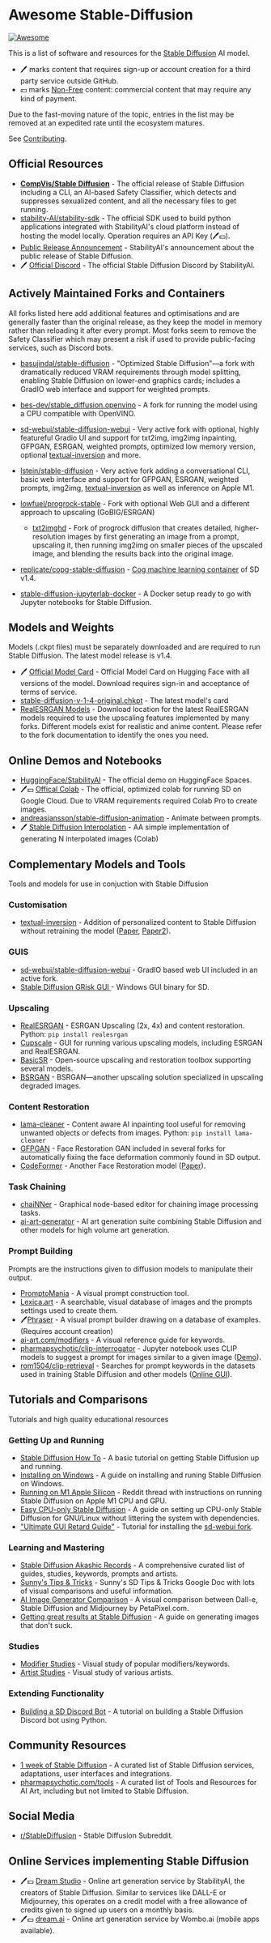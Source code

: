 # Awesome Stable-Diffusion

[![Awesome](https://cdn.jsdelivr.net/gh/sindresorhus/awesome@d7305f38d29fed78fa85652e3a63e154dd8e8829/media/badge.svg)](https://github.com/sindresorhus/awesome)

This is a list of software and resources for the [Stable Diffusion](https://stability.ai/blog/stable-diffusion-public-release) AI model.

- 🖊️ marks content that requires sign-up or account creation for a third party service outside GitHub.
- 💵 marks [Non-Free](https://en.wikipedia.org/wiki/Free_software) content: commercial content that may require any kind of payment.

Due to the fast-moving nature of the topic, entries in the list may be removed at an expedited rate until the ecosystem matures.

See [Contributing](.github/CONTRIBUTING.md).

## Official Resources

* **[CompVis/Stable Diffusion](https://github.com/CompVis/stable-diffusion)** - The official release of Stable Diffusion including a CLI, an AI-based Safety Classifier, which detects and suppresses sexualized content, and all the necessary files to get running.
* [stability-AI/stability-sdk](https://github.com/stability-AI/stability-sdk) - The official SDK used to build python applications integrated with StabilityAI's cloud platform instead of hosting the model locally. Operation requires an API Key (🖊️💵).
* [Public Release Announcement](https://stability.ai/blog/stable-diffusion-public-release) - StabilityAI's announcement about the public release of Stable Diffusion.
* 🖊️ [Official Discord](https://discord.gg/stablediffusion) - The official Stable Diffusion Discord by StabilityAI.

## Actively Maintained Forks and Containers

All forks listed here add additional features and optimisations and are generally faster than the original release, as they keep the model in memory rather than reloading it after every prompt. Most forks seem to remove the Safety Classifier which may present a risk if used to provide public-facing services, such as Discord bots.

* [basujindal/stable-diffusion](https://github.com/basujindal/stable-diffusion) - "Optimized Stable Diffusion"—a fork with dramatically reduced VRAM requirements through model splitting, enabling Stable Diffusion on lower-end graphics cards; includes a GradIO web interface and support for weighted prompts. 

* [bes-dev/stable_diffusion.openvino](https://github.com/bes-dev/stable_diffusion.openvino) - A fork for running the model using a CPU compatible with OpenVINO.

* [sd-webui/stable-diffusion-webui](https://github.com/sd-webui/stable-diffusion-webui) - Very active fork with optional, highly featureful Gradio UI and support for txt2img, img2img inpainting, GFPGAN, ESRGAN, weighted prompts, optimized low memory version, optional [textual-inversion](https://textual-inversion.github.io/) and more.

* [lstein/stable-diffusion](https://github.com/lstein/stable-diffusion) - Very active fork adding a conversational CLI, basic web interface and support for GFPGAN, ESRGAN, weighted prompts, img2img, [textual-inversion](https://textual-inversion.github.io/) as well as inference on Apple M1.

* [lowfuel/progrock-stable](https://github.com/lowfuel/progrock-stable) - Fork with optional Web GUI and a different approach to upscaling (GoBIG/ESRGAN)
  * [txt2imghd](https://github.com/jquesnelle/txt2imghd) - Fork of progrock diffusion that creates detailed, higher-resolution images by first generating an image from a prompt, upscaling it, then running img2img on smaller pieces of the upscaled image, and blending the results back into the original image.
* [replicate/copg-stable-diffusion](https://github.com/replicate/cog-stable-diffusion) - [Cog machine learning container](https://github.com/replicate/cog) of SD v1.4.
* [stable-diffusion-jupyterlab-docker](https://github.com/pieroit/stable-diffusion-jupyterlab-docker) - A Docker setup ready to go with Jupyter notebooks for Stable Diffusion. 

## Models and Weights

Models (.ckpt files) must be separately downloaded and are required to run Stable Diffusion. The latest model release is v1.4.

* 🖊️ [Official Model Card](https://huggingface.co/CompVis/stable-diffusion) - Official Model Card on Hugging Face with all versions of the model. Download requires sign-in and acceptance of terms of service.
 * [stable-diffusion-v-1-4-original.chkpt](https://huggingface.co/CompVis/stable-diffusion-v-1-4-original) - The latest model's card
* [RealESRGAN Models](https://github.com/xinntao/Real-ESRGAN/releases/) - Download location for the latest RealESRGAN models required to use the upscaling features implemented by many forks. Different models exist for realistic and anime content. Please refer to the fork documentation to identify the ones you need.

 
## Online Demos and Notebooks

* [HuggingFace/StabilityAI](https://huggingface.co/spaces/stabilityai/stable-diffusion) - The official demo on HuggingFace Spaces.
* 🖊️💵 [Offical Colab](https://colab.research.google.com/github/huggingface/notebooks/blob/main/diffusers/stable_diffusion.ipynb) - The official, optimized colab for running SD on Google Cloud. Due to VRAM requirements required Colab Pro to create images.
* [andreasjansson/stable-diffusion-animation](https://replicate.com/andreasjansson/stable-diffusion-animation) - Animate between prompts.
* 🖊️ [Stable Diffusion Interpolation](https://colab.research.google.com/drive/1EHZtFjQoRr-bns1It5mTcOVyZzZD9bBc?usp=sharing) - AA simple implementation of generating N interpolated images (Colab)

## Complementary Models and Tools

Tools and models for use in conjuction with Stable Diffusion

### Customisation
* [textual-inversion](https://github.com/rinongal/textual_inversion) - Addition of personalized content to Stable Diffusion without retraining the model ([Paper](https://textual-inversion.github.io/), [Paper2](https://dreambooth.github.io/)). 

### GUIS
* [sd-webui/stable-diffusion-webui](https://github.com/sd-webui/stable-diffusion-webui) - GradIO based web UI included in an active fork.
* [Stable Diffusion GRisk GUI ]([https://grisk.itch.io/stable-diffusion-gui]) - Windows GUI binary for SD.


### Upscaling
* [RealESRGAN](https://github.com/xinntao/Real-ESRGAN) - ESRGAN Upscaling (2x, 4x) and content restoration. Python: ```pip install realesrgan```
* [Cupscale](https://github.com/n00mkrad/cupscale) - GUI for running various upscaling models, including ESRGAN and RealESRGAN.
* [BasicSR](https://github.com/XPixelGroup/BasicSR) - Open-source upscaling and restoration toolbox supporting several models.
* [BSRGAN](https://github.com/cszn/BSRGAN) - BSRGAN—another upscaling solution specialized in upscaling degraded images.

### Content Restoration
* [lama-cleaner](https://github.com/Sanster/lama-cleaner) - Content aware AI inpainting tool useful for removing unwanted objects or defects from images. Python: ```pip install lama-cleaner```
* [GFPGAN](https://github.com/TencentARC/GFPGAN) - Face Restoration GAN included in several forks for automatically fixing the face deformation commonly found in SD output.
* [CodeFormer](https://github.com/sczhou/CodeFormer) - Another Face Restoration model ([Paper](https://arxiv.org/abs/2206.11253)).

### Task Chaining
* [chaiNNer](https://github.com/joeyballentine/chaiNNer) - Graphical node-based editor for chaining image processing tasks.
* [ai-art-generator](https://github.com/rbbrdckybk/ai-art-generator) - AI art generation suite combining Stable Diffusion and other models for high volume art generation.

### Prompt Building

Prompts are the instructions given to diffusion models to manipulate their output. 

* [PromptoMania](https://promptomania.com/) - A visual prompt construction tool.
* [Lexica.art](https://lexica.art/) - A searchable, visual database of images and the prompts settings used to create them.
* 🖊️[Phraser](https://phraser.tech/) - A visual prompt builder drawing on a database of examples. (Requires account creation)
* [ai-art.com/modifiers](https://www.the-ai-art.com/modifiers) - A visual reference guide for keywords.
* [pharmapsychotic/clip-interrogator](https://github.com/pharmapsychotic/clip-interrogator) - Jupyter notebook uses CLIP models to suggest a prompt for images similar to a given image ([Demo](https://replicate.com/methexis-inc/img2prompt)).
* [rom1504/clip-retrieval](https://github.com/rom1504/clip-retrieval) - Searches for prompt keywords in the datasets used in training Stable Diffusion and other models ([Online GUI](https://rom1504.github.io/clip-retrieval/)).


## Tutorials and Comparisons

Tutorials and high quality educational resources

### Getting Up and Running
* [Stable Diffusion How To](https://www.assemblyai.com/blog/how-to-run-stable-diffusion-locally-to-generate-images/) - A basic tutorial on getting Stable Diffusion up and running.
* [Installing on Windows](https://rentry.org/SDInstallation) - A guide on installing and runing Stable Diffusion on Windows.
* [Running on M1 Apple Silicon](https://www.reddit.com/r/StableDiffusion/comments/wx0tkn/stablediffusion_runs_on_m1_chips/) - Reddit thread with instructions on running Stable Diffusion on Apple M1 CPU and GPU.
* [Easy CPU-only Stable Diffusion](https://rentry.org/cpu_stable_diffusion_guide) - A guide on setting up CPU-only Stable Diffusion for GNU/Linux without littering the system with dependencies.
* ["Ultimate GUI Retard Guide"](https://rentry.org/GUItard) - Tutorial for installing the [sd-webui fork](https://github.com/sd-webui/stable-diffusion-webui).


### Learning and Mastering

* [Stable Diffusion Akashic Records](https://github.com/Maks-s/sd-akashic) - A comprehensive curated list of guides, studies, keywords, prompts and artists.
* [Sunny's Tips & Tricks](https://docs.google.com/document/u/1/d/1K6EqcsRut0InU-8jB0yOvBMGesf5Dndg5FwyuaYLqNc/mobilebasic) - Sunny's SD Tips & Tricks Google Doc with lots of visual comparisons and useful information.
* [AI Image Generator Comparison](https://petapixel.com/2022/08/22/ai-image-generators-compared-side-by-side-reveals-stark-differences/) - A visual comparison between Dall-e, Stable Diffusion and Midjourney by PetaPixel.com.
* [Getting great results at Stable Diffusion](https://old.reddit.com/r/StableDiffusion/comments/x41n87/how_to_get_images_that_dont_suck_a/) - A guide on generating images that don't suck.

### Studies
* [Modifier Studies](https://proximacentaurib.notion.site/2b07d3195d5948c6a7e5836f9d535592?v=b5b75a67cc52483c9965cfc141f6f582) - Visual study of popular modifiers/keywords.
* [Artist Studies](https://remidurant.com/artists/#) - Visual study of various artists.

### Extending Functionality
* [Building a SD Discord Bot](https://replicate.com/blog/build-a-robot-artist-for-your-discord-server-with-stable-diffusion) - A tutorial on building a Stable Diffusion Discord bot using Python.


## Community Resources
* [1 week of Stable Diffusion](https://multimodal.art/news/1-week-of-stable-diffusion) - A curated list of Stable Diffusion services, adaptations, user interfaces and integrations.
* [pharmapsychotic.com/tools](https://pharmapsychotic.com/tools.htm) - A curated list of Tools and Resources for AI Art, including but not limited to Stable Diffusion.

## Social Media
* [r/StableDiffusion](https://www.reddit.com/r/StableDiffusion/) - Stable Diffusion Subreddit.

## Online Services implementing Stable Diffusion
* 🖊️💵 [Dream Studio](http://beta.dreamstudio.ai/) - Online art generation service by StabilityAI, the creators of Stable Diffusion. Similar to services like DALL-E or Midjourney, this operates on a credit model with a free allowance of credits given to signed up users on a monthly basis.
* 🖊️💵 [dream.ai](https://www.dream.ai/) - Online art generation service by Wombo.ai (mobile apps available).




